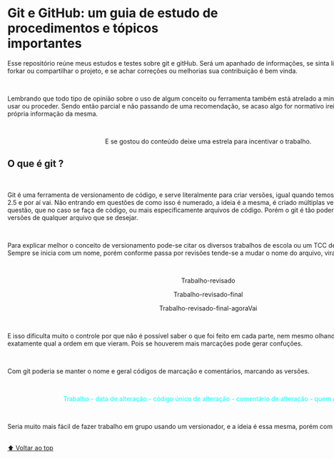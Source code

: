 <h1 name='inicio'>
Git e GitHub: um guia de estudo de procedimentos e tópicos importantes
</h1>

<div style='width:900px'>
<p>
  Esse repositório reúne meus estudos e testes sobre git e gitHub. Será um apanhado de informações, se sinta livre para ler, salvar, forkar ou compartilhar o projeto, e se achar correções ou melhorias sua contribuição é bem vinda.
</p>

</br>

<p>
  Lembrando que todo tipo de opinião sobre o uso de algum conceito ou ferramenta também está atrelado a minha visão da forma de se usar ou proceder. Sendo então parcial e não passando de uma recomendação, se acaso algo for normativo irei indicar em conjunto a própria informação da mesma.
</p>

</br>

<p align="center">
 E se gostou do conteúdo deixe uma estrela para incentivar o trabalho.
</p>

<h2>O que é git ?</h2>

</br>

<p>
Git é uma ferramenta de versionamento de código, e serve literalmente para criar versões, igual quando temos aplicativos com 1.0, 1.2, 2.5 e por aí vai. 
Não entrando em questões de como isso é numerado, a ideia é a mesma, é criado múltiplas versões do item em questão, que no caso se faça de código, ou mais especificamente arquivos de código.
Porém o git é tão poderoso que pode criar versões de qualquer arquivo que se desejar.
</p>

</br>

<p>
Para explicar melhor o conceito de versionamento pode-se citar os diversos trabalhos de escola ou um TCC de curso ou graduação. Sempre se inicia com um nome, porém conforme passa por revisões tende-se a mudar o nome do arquivo, virando algo como:
</p>

</br>

<p align="center">
Trabalho-revisado
</p>
<p align="center">
Trabalho-revisado-final
</p>
<p align="center">
Trabalho-revisado-final-agoraVai
</p>

</br>

<p>
E isso dificulta muito o controle por que não é possível saber o que foi feito em cada parte, nem mesmo olhando daria pra saber exatamente qual a ordem em que vieram. Pois se houverem mais marcações pode gerar confuções.
</p>

</br>

<p>
Com git poderia se manter o nome e geral códigos de marcação e comentários, marcando as versões.
</p>

</br>

<p align="center" style='color: cyan'>
Trabalho - data de alteração - código único de alteração - comentário de alteração - quem alterou
</p>

</br>

<p>
Seria muito mais fácil de fazer trabalho em grupo usando um versionador, e a ideia é essa mesma, porém com códigos.
</p>
</div>

<br>[⬆ Voltar ao top](#inicio) <br>
